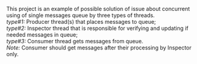 This project is an example of possible solution of issue about concurrent using of single messages queue by three types of threads.  
_type#1:_ Producer thread(s) that places messages to queue;  
_type#2:_ Inspector thread that is responsible for verifying and updating if needed messages in queue;  
_type#3:_ Consumer thread gets messages from queue.  
_Note:_ Consumer should get messages after their processing by Inspector only.
